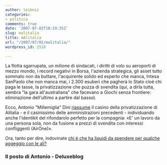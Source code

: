 ```yaml
---
author: leibniz
categories:
- politica
comments: true
date: '2007-07-02T18:19:35Z'
slug: malitalia
title: mAlitalia
url: "/2007/07/02/malitalia/"
wordpress_id: 2518

---
```

La flotta sgarrupata, un milione di sindacati, i diritti di volo su aeroporti di mezzo mondo, i record negativi in Borsa,  l'azienda strategica, gli asset tutto sommato non da buttare, l'acquirente solido ed esperto che manca, Intesa SanPaolo che non manca mai, i 2.300 esuberi che pagherà lo Stato cioè chi paga le tasse, la privatizzazione che puzza di svendita (qui, a dirla tutta, sembra "la gara all'australiana" che facevano a Giochi senza frontiere: eliminazione dell'ultimo a partire dal basso).

Ecco, Antonio "Millemiglia" Dini [riassume](http://antoniodini.blogspot.com/2007/07/alitalia-blues-oh-yeah.html) il casino della privatizzazione di Alitalia - e il casinissimo delle amministrazioni precedenti - individuando anche l'identikit del rifondarolo perfetto per la compagnia: «E' un lavoro da una persona sola, non da fusione a prezzi di svendita con interessi confliggenti (AirOne)».

Ora, tanto per dire, indovinate [chi è che ha liquidi da spendere per qualche aggeggio con le ali?](http://www.deluxeblog.it/post/1607/un-boeing-bbj-per-berlusconi)


### Il posto di Antonio - Deluxeblog
